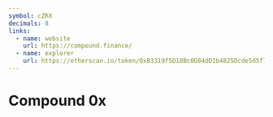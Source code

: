 ```yaml
---
symbol: cZRX
decimals: 8
links:
  - name: website
    url: https://compound.finance/
  - name: explorer
    url: https://etherscan.io/token/0xB3319f5D18Bc0D84dD1b4825Dcde5d5f7266d407
---
```


# Compound 0x
